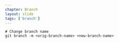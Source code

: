 ```yaml
---
chapter: Branch
layout: slide
tags: ['branch']
---
```


	# Change branch name
	git branch -m <orig-branch-name> <new-branch-name>
